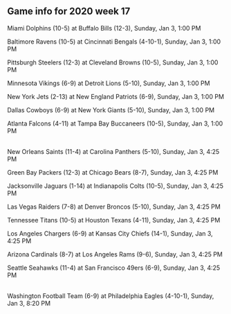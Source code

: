 ## Game info for 2020 week 17
Miami Dolphins (10-5) at Buffalo Bills (12-3), Sunday, Jan 3, 1:00 PM

Baltimore Ravens (10-5) at Cincinnati Bengals (4-10-1), Sunday, Jan 3, 1:00 PM

Pittsburgh Steelers (12-3) at Cleveland Browns (10-5), Sunday, Jan 3, 1:00 PM

Minnesota Vikings (6-9) at Detroit Lions (5-10), Sunday, Jan 3, 1:00 PM

New York Jets (2-13) at New England Patriots (6-9), Sunday, Jan 3, 1:00 PM

Dallas Cowboys (6-9) at New York Giants (5-10), Sunday, Jan 3, 1:00 PM

Atlanta Falcons (4-11) at Tampa Bay Buccaneers (10-5), Sunday, Jan 3, 1:00 PM

<br/>New Orleans Saints (11-4) at Carolina Panthers (5-10), Sunday, Jan 3, 4:25 PM

Green Bay Packers (12-3) at Chicago Bears (8-7), Sunday, Jan 3, 4:25 PM

Jacksonville Jaguars (1-14) at Indianapolis Colts (10-5), Sunday, Jan 3, 4:25 PM

Las Vegas Raiders (7-8) at Denver Broncos (5-10), Sunday, Jan 3, 4:25 PM

Tennessee Titans (10-5) at Houston Texans (4-11), Sunday, Jan 3, 4:25 PM

Los Angeles Chargers (6-9) at Kansas City Chiefs (14-1), Sunday, Jan 3, 4:25 PM

Arizona Cardinals (8-7) at Los Angeles Rams (9-6), Sunday, Jan 3, 4:25 PM

Seattle Seahawks (11-4) at San Francisco 49ers (6-9), Sunday, Jan 3, 4:25 PM

<br/>Washington Football Team (6-9) at Philadelphia Eagles (4-10-1), Sunday, Jan 3, 8:20 PM

